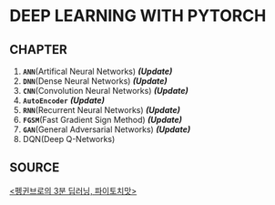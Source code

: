 # DEEP LEARNING WITH PYTORCH

## CHAPTER

1. **`ANN`**(Artifical Neural Networks) ***(Update)***
2. **`DNN`**(Dense Neural Networks) ***(Update)***
3. **`CNN`**(Convolution Neural Networks) ***(Update)***
4. **`AutoEncoder`** ***(Update)***
5. **`RNN`**(Recurrent Neural Networks) ***(Update)***
6. **`FGSM`**(Fast Gradient Sign Method) ***(Update)***
7. **`GAN`**(General Adversarial Networks) ***(Update)***
8. DQN(Deep Q-Networks)


## SOURCE
[<펭귄브로의 3분 딥러닝, 파이토치맛>](https://github.com/keon/3-min-pytorch)
